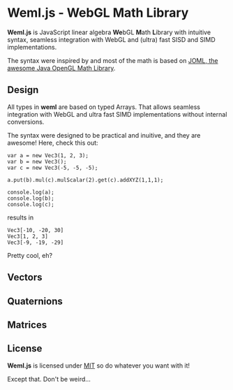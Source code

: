 # Weml.js - WebGL Math Library

**Weml.js** is JavaScript linear algebra **We**bGL **M**ath **L**ibrary with intuitive syntax, seamless integration with WebGL and (ultra) fast SISD and SIMD implementations.

The syntax were inspired by and most of the math is based on [JOML, the awesome Java OpenGL Math Library](https://github.com/JOML-CI/JOML).


## Design

All types in **weml** are based on typed Arrays. That allows seamless integration with WebGL and ultra fast SIMD implementations without
internal conversions.

The syntax were designed to be practical and inuitive, and they are awesome!
Here, check this out:
```
var a = new Vec3(1, 2, 3);
var b = new Vec3();
var c = new Vec3(-5, -5, -5);

a.put(b).mul(c).mulScalar(2).get(c).addXYZ(1,1,1);

console.log(a);
console.log(b);
console.log(c);
```
results in
```
Vec3[-10, -20, 30]
Vec3[1, 2, 3]
Vec3[-9, -19, -29]
```

Pretty cool, eh?

## Vectors


## Quaternions


## Matrices



## License

**Weml.js** is licensed under [MIT](https://choosealicense.com/licenses/mit/) so do whatever you want with it!


Except that. Don't be weird...